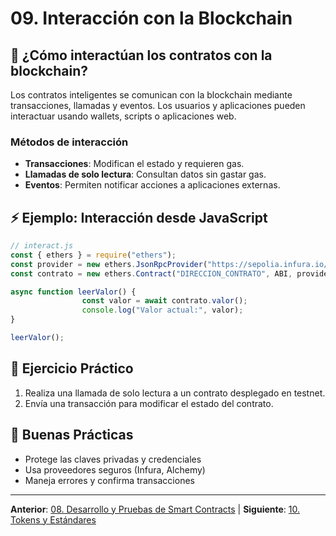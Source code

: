 # 09. Interacción con la Blockchain

## 🔗 ¿Cómo interactúan los contratos con la blockchain?

Los contratos inteligentes se comunican con la blockchain mediante transacciones, llamadas y eventos. Los usuarios y aplicaciones pueden interactuar usando wallets, scripts o aplicaciones web.

### Métodos de interacción

- **Transacciones**: Modifican el estado y requieren gas.
- **Llamadas de solo lectura**: Consultan datos sin gastar gas.
- **Eventos**: Permiten notificar acciones a aplicaciones externas.

## ⚡ Ejemplo: Interacción desde JavaScript

```javascript
// interact.js
const { ethers } = require("ethers");
const provider = new ethers.JsonRpcProvider("https://sepolia.infura.io/v3/TU_API_KEY");
const contrato = new ethers.Contract("DIRECCION_CONTRATO", ABI, provider);

async function leerValor() {
				const valor = await contrato.valor();
				console.log("Valor actual:", valor);
}

leerValor();
```

## 📝 Ejercicio Práctico

1. Realiza una llamada de solo lectura a un contrato desplegado en testnet.
2. Envía una transacción para modificar el estado del contrato.

## 🎯 Buenas Prácticas

- Protege las claves privadas y credenciales
- Usa proveedores seguros (Infura, Alchemy)
- Maneja errores y confirma transacciones

---

**Anterior**: [08. Desarrollo y Pruebas de Smart Contracts](./08-desarrollo-pruebas-smart-contracts.md) | **Siguiente**: [10. Tokens y Estándares](./10-tokens-estandares.md)
